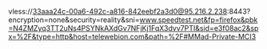 vless://33aaa24c-00a6-492c-a816-842eebf2a3d0@95.216.2.238:8443?encryption=none&security=reality&sni=www.speedtest.net&fp=firefox&pbk=N4ZMZyq3TT2uNs4PSYNkAXdGv7NFjKj1FqX3dvv7PTI&sid=e3f08ac2&spx=%2F&type=http&host=telewebion.com&path=%2F#MMad-Private-MCI3


